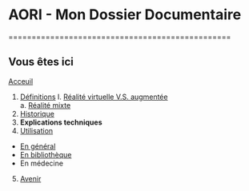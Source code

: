 # AORI - Mon Dossier Documentaire
================================================
## Vous êtes ici

[Acceuil](Introduction.md)

1. [Définitions](Definition.md)
 I. [Réalité virtuelle V.S. augmentée ](vs.md)  
             a. [Réalité mixte](mixed.md)
2. [Historique](Histoire.md)
3. **Explications techniques**
4. [Utilisation](utilisation.md)
  + [En général](engeneral.md)
  + [En bibliothèque](bibli.md)
  + En médecine
 5. [Avenir](Avenir.md)
